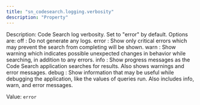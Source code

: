 ```yaml
---
title: "sn_codesearch.logging.verbosity"
description: "Property"
---
```


Description: Code Search log verbosity. Set to "error" by default. Options are:
off : Do not generate any logs.
error : Show only critical errors which may prevent the search from completing will be shown.
warn : Show warning which indicates possible unexpected changes in behavior while searching, in addition to any errors.
info : Show progress messages as the Code Search application searches for results. Also shows warnings and error messages.
debug : Show information that may be useful while debugging the application, like the values of queries run. Also includes info, warn, and error messages.

Value: `error`